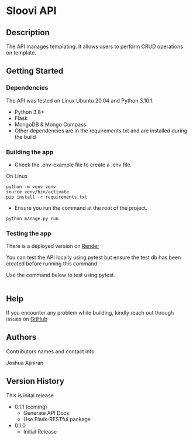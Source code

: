 # Sloovi API

## Description

The API manages templating. It allows users to perform CRUD operations on template.

## Getting Started

### Dependencies

The API was tested on Linux Ubuntu 20.04 and Python 3.10.1.

- Python 3.8+
- Flask
- MongoDB & Mongo Compass
- Other dependencies are in the requirements.txt and are installed during the build

### Building the app

- Check the .env-example file to create a .env file.

On Linux

```
python -m venv venv
source venv/bin/activate
pip install -r requirements.txt
```

- Ensure you run the command at the root of the project.

```
python manage.py run
```

### Testing the app

There is a deployed version on [Render](https://sloovi-api.onrender.com)

You can test the API locally using pytest but ensure the test db has been created before running this command.

Use the command below to test using pytest.

```

```

## Help

If you encounter any problem while building, kindly reach out through issues on [GitHub](https://github.com/joshajiniran/sloovi-task.git)

## Authors

Contributors names and contact info

Joshua Ajiniran

## Version History

This is inital release

- 0.1.1 (coming)
  - Generate API Docs
  - Use Flask-RESTful package
- 0.1.0
  - Initial Release
